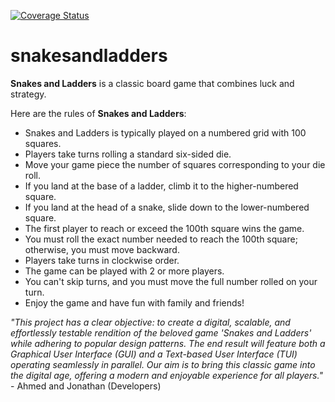 [![Coverage Status](https://coveralls.io/repos/github/globuli94/snakesandladders/badge.svg?branch=main)](https://coveralls.io/github/globuli94/snakesandladders?branch=main) 
# snakesandladders
**Snakes and Ladders** is a classic board game that combines luck and strategy.

Here are the rules of **Snakes and Ladders**:
+ Snakes and Ladders is typically played on a numbered grid with 100 squares.
+ Players take turns rolling a standard six-sided die.
+ Move your game piece the number of squares corresponding to your die roll.
+ If you land at the base of a ladder, climb it to the higher-numbered square.
+ If you land at the head of a snake, slide down to the lower-numbered square.
+ The first player to reach or exceed the 100th square wins the game.
+ You must roll the exact number needed to reach the 100th square; otherwise, you must move backward.
+ Players take turns in clockwise order.
+ The game can be played with 2 or more players.
+ You can't skip turns, and you must move the full number rolled on your turn.
+ Enjoy the game and have fun with family and friends!

_"This project has a clear objective: to create a digital, scalable, and effortlessly testable rendition of the beloved game 'Snakes and Ladders' while adhering to popular design patterns. The end result will feature both a Graphical User Interface (GUI) and a Text-based User Interface (TUI) operating seamlessly in parallel. Our aim is to bring this classic game into the digital age, offering a modern and enjoyable experience for all players."_ - Ahmed and Jonathan (Developers)

